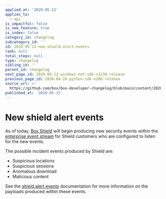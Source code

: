 ```yaml
---
applied_at: '2020-05-12'
applies_to:
  - api
is_impactful: false
is_new_feature: true
is_index: false
category_id: changelog
subcategory_id: ''
id: 2020-05-12-new-shield-alert-events
rank: null
total_steps: null
type: changelog
sibling_id: ''
parent_id: changelog
next_page_id: 2020-05-12-windows-net-sdk-v3230-release
previous_page_id: 2020-04-24-python-sdk-v280-release
source_url: >-
  https://github.com/box/box-developer-changelog/blob/main/content/2020/05-12-new-shield-alert-events.md
published_at: '2020-05-12'
---
```

# New shield alert events

As of today, [Box Shield][box-shield] will begin producing new security events
within the [enterprise event stream](g://events/for-enterprise/) for Shield
customers who are configured to listen for the new events.

The possible incident events produced by Shield are:

* Suspicious locations
* Suspicious sessions
* Anomalous download
* Malicious content

See the [shield alert events](g://events/shield-alert-events/) documentation
for more information on the payloads produced within these events.

[box-shield]: https://www.box.com/shield
